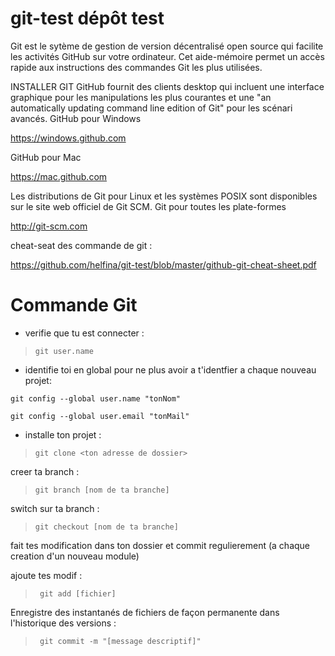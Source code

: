 # git-test dépôt test

Git est le sytème de gestion de version décentralisé open source qui facilite les activités GitHub sur votre ordinateur.
Cet aide-mémoire permet un accès rapide aux instructions des commandes Git les plus utilisées.


INSTALLER GIT
GitHub fournit des clients desktop qui incluent une interface
graphique pour les manipulations les plus courantes et une "an
automatically updating command line edition of Git" pour les scénari
avancés.
GitHub pour Windows

https://windows.github.com

GitHub pour Mac

https://mac.github.com

Les distributions de Git pour Linux et les systèmes POSIX sont
disponibles sur le site web officiel de Git SCM.
Git pour toutes les plate-formes

http://git-scm.com

cheat-seat des commande de git : 

https://github.com/helfina/git-test/blob/master/github-git-cheat-sheet.pdf


# Commande Git
- verifie que tu est connecter :

> `git user.name`

- identifie toi  en global pour ne plus avoir a t'identfier a chaque nouveau projet:

`git config --global user.name "tonNom"`

`git config --global user.email "tonMail"`

- installe ton projet :

> `git clone <ton adresse de dossier>`

creer ta branch : 

> `git branch [nom de ta branche] `

switch sur ta branch :

> `git checkout [nom de ta branche] `

fait tes modification dans ton dossier et commit regulierement (a chaque creation d'un nouveau module)

ajoute tes modif : 

>` git add [fichier]`


Enregistre des instantanés de fichiers de façon permanente dans
l'historique des versions :

> ` git commit -m "[message descriptif]"`






